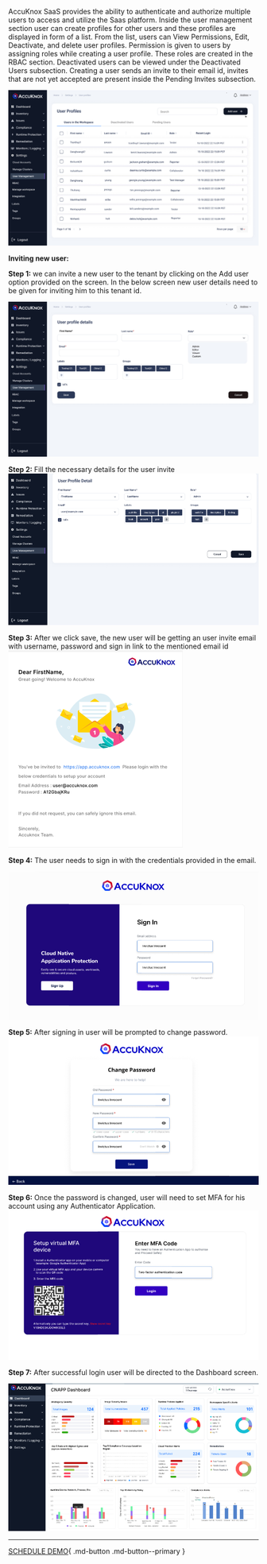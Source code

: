 

AccuKnox SaaS provides the ability to authenticate and authorize multiple users to access and utilize the Saas platform. Inside the user management section user can create profiles for other users and these profiles are displayed in form of a list. From the list, users can View Permissions, Edit, Deactivate, and delete user profiles. Permission is given to users by assigning roles while creating a user profile. These roles are created in the RBAC section. Deactivated users can be viewed under the Deactivated Users subsection. Creating a user sends an invite to their email id, invites that are not yet accepted are present inside the Pending Invites subsection.

![](images/user-manager-1.jpg)

**Inviting new user:**

**Step 1:** we can invite a new user to the tenant by clicking on the Add user option provided on the screen. In the below screen new user details need to be given for inviting him to this tenant id.

![](images/user-manager-2.jpg)

**Step 2:** Fill the necessary details for the user invite
![](images/user-manager-3.png)

**Step 3:** After we click save, the new user will be getting an user invite email with username, password and sign in link to the mentioned email id
![](images/user-manager-4.png)

**Step 4:** The user needs to sign in with the credentials provided in the email.

![](images/user-manager-5.png)

**Step 5:** After signing in user will be prompted to change password.
![](images/user-manager-6.png)

**Step 6:**  Once the password is changed, user will need to set MFA for his account using any Authenticator Application.
![](images/user-manager-7.png)

**Step 7:** After successful login user will be directed to the Dashboard screen.

![](images/user-manager-8.png)

- - -
[SCHEDULE DEMO](https://www.accuknox.com/contact-us){ .md-button .md-button--primary }
